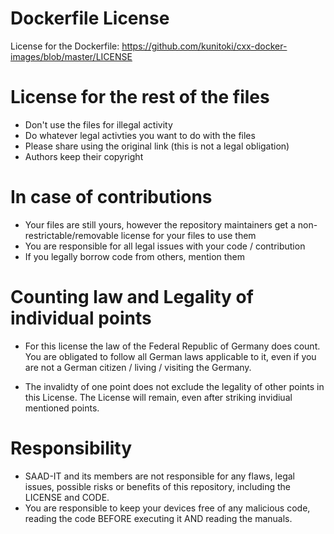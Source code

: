 # Dockerfile License
License for the Dockerfile: https://github.com/kunitoki/cxx-docker-images/blob/master/LICENSE

# License for the rest of the files
* Don't use the files for illegal activity
* Do whatever legal activties you want to do with the files
* Please share using the original link (this is not a legal obligation)
* Authors keep their copyright

# In case of contributions
* Your files are still yours, however the repository maintainers get a non-restrictable/removable license for your files to use them
* You are responsible for all legal issues with your code / contribution
* If you legally borrow code from others, mention them

# Counting law and Legality of individual points
* For this license the law of the Federal Republic of Germany does count. You are obligated to follow all German laws applicable to it, even if you are not a German citizen / living / visiting the Germany.

* The invalidty of one point does not exclude the legality of other points in this License. The License will remain, even after striking invidiual mentioned points.

# Responsibility
* SAAD-IT and its members are not responsible for any flaws, legal issues, possible risks or benefits of this repository, including the LICENSE and CODE.  
* You are responsible to keep your devices free of any malicious code, reading the code BEFORE executing it AND reading the manuals. 
